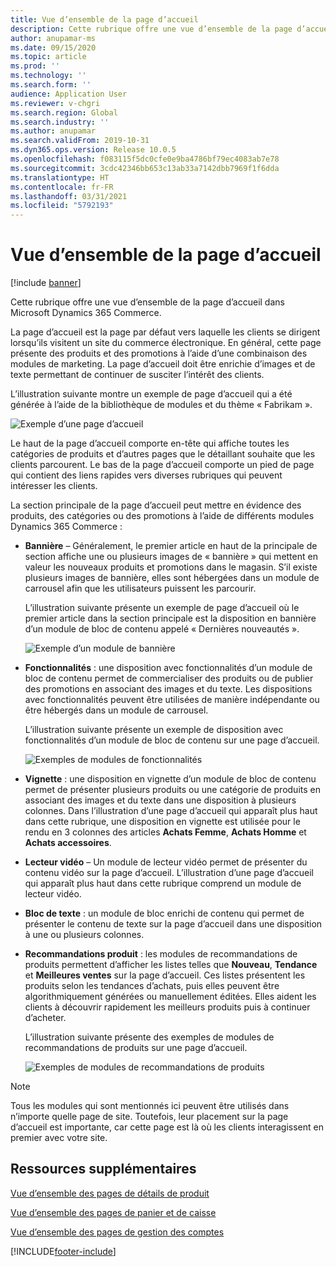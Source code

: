 ```yaml
---
title: Vue d’ensemble de la page d’accueil
description: Cette rubrique offre une vue d’ensemble de la page d’accueil dans Microsoft Dynamics 365 Commerce.
author: anupamar-ms
ms.date: 09/15/2020
ms.topic: article
ms.prod: ''
ms.technology: ''
ms.search.form: ''
audience: Application User
ms.reviewer: v-chgri
ms.search.region: Global
ms.search.industry: ''
ms.author: anupamar
ms.search.validFrom: 2019-10-31
ms.dyn365.ops.version: Release 10.0.5
ms.openlocfilehash: f083115f5dc0cfe0e9ba4786bf79ec4083ab7e78
ms.sourcegitcommit: 3cdc42346bb653c13ab33a7142dbb7969f1f6dda
ms.translationtype: HT
ms.contentlocale: fr-FR
ms.lasthandoff: 03/31/2021
ms.locfileid: "5792193"
---
```

# <a name="home-page-overview"></a>Vue d’ensemble de la page d’accueil

[!include [banner](includes/banner.md)]

Cette rubrique offre une vue d’ensemble de la page d’accueil dans Microsoft Dynamics 365 Commerce.

La page d’accueil est la page par défaut vers laquelle les clients se dirigent lorsqu’ils visitent un site du commerce électronique. En général, cette page présente des produits et des promotions à l’aide d’une combinaison des modules de marketing. La page d’accueil doit être enrichie d’images et de texte permettant de continuer de susciter l’intérêt des clients.

L’illustration suivante montre un exemple de page d’accueil qui a été générée à l’aide de la bibliothèque de modules et du thème « Fabrikam ».

![Exemple d’une page d’accueil](./media/Homepage2.PNG)

Le haut de la page d’accueil comporte en-tête qui affiche toutes les catégories de produits et d’autres pages que le détaillant souhaite que les clients parcourent. Le bas de la page d’accueil comporte un pied de page qui contient des liens rapides vers diverses rubriques qui peuvent intéresser les clients.

La section principale de la page d’accueil peut mettre en évidence des produits, des catégories ou des promotions à l’aide de différents modules Dynamics 365 Commerce :

- **Bannière** – Généralement, le premier article en haut de la principale de section affiche une ou plusieurs images de « bannière » qui mettent en valeur les nouveaux produits et promotions dans le magasin. S’il existe plusieurs images de bannière, elles sont hébergées dans un module de carrousel afin que les utilisateurs puissent les parcourir.

    L’illustration suivante présente un exemple de page d’accueil où le premier article dans la section principale est la disposition en bannière d’un module de bloc de contenu appelé « Dernières nouveautés ».

    ![Exemple d’un module de bannière](./media/Hero.PNG)

- **Fonctionnalités** : une disposition avec fonctionnalités d’un module de bloc de contenu permet de commercialiser des produits ou de publier des promotions en associant des images et du texte. Les dispositions avec fonctionnalités peuvent être utilisées de manière indépendante ou être hébergés dans un module de carrousel.

    L’illustration suivante présente un exemple de disposition avec fonctionnalités d’un module de bloc de contenu sur une page d’accueil.

    ![Exemples de modules de fonctionnalités](./media/Feature.PNG)

- **Vignette** : une disposition en vignette d’un module de bloc de contenu permet de présenter plusieurs produits ou une catégorie de produits en associant des images et du texte dans une disposition à plusieurs colonnes. Dans l’illustration d’une page d’accueil qui apparaît plus haut dans cette rubrique, une disposition en vignette est utilisée pour le rendu en 3 colonnes des articles **Achats Femme**, **Achats Homme** et **Achats accessoires**.
- **Lecteur vidéo** – Un module de lecteur vidéo permet de présenter du contenu vidéo sur la page d’accueil. L’illustration d’une page d’accueil qui apparaît plus haut dans cette rubrique comprend un module de lecteur vidéo.
- **Bloc de texte** : un module de bloc enrichi de contenu qui permet de présenter le contenu de texte sur la page d’accueil dans une disposition à une ou plusieurs colonnes.
- **Recommandations produit** : les modules de recommandations de produits permettent d’afficher les listes telles que **Nouveau**, **Tendance** et **Meilleures ventes** sur la page d’accueil. Ces listes présentent les produits selon les tendances d’achats, puis elles peuvent être algorithmiquement générées ou manuellement éditées. Elles aident les clients à découvrir rapidement les meilleurs produits puis à continuer d’acheter.

    L’illustration suivante présente des exemples de modules de recommandations de produits sur une page d’accueil.

    ![Exemples de modules de recommandations de produits](./media/Recommendations.PNG)

> [!NOTE]
> Tous les modules qui sont mentionnés ici peuvent être utilisés dans n’importe quelle page de site. Toutefois, leur placement sur la page d’accueil est importante, car cette page est là où les clients interagissent en premier avec votre site.

## <a name="additional-resources"></a>Ressources supplémentaires

[Vue d’ensemble des pages de détails de produit](quick-tour-pdp.md)

[Vue d’ensemble des pages de panier et de caisse](quick-tour-cart-checkout.md)

[Vue d’ensemble des pages de gestion des comptes](quick-tour-account-management.md)


[!INCLUDE[footer-include](../includes/footer-banner.md)]
